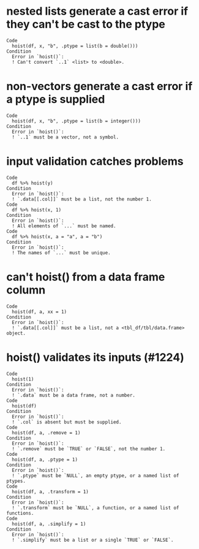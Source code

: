 # nested lists generate a cast error if they can't be cast to the ptype

    Code
      hoist(df, x, "b", .ptype = list(b = double()))
    Condition
      Error in `hoist()`:
      ! Can't convert `..1` <list> to <double>.

# non-vectors generate a cast error if a ptype is supplied

    Code
      hoist(df, x, "b", .ptype = list(b = integer()))
    Condition
      Error in `hoist()`:
      ! `..1` must be a vector, not a symbol.

# input validation catches problems

    Code
      df %>% hoist(y)
    Condition
      Error in `hoist()`:
      ! `.data[[.col]]` must be a list, not the number 1.
    Code
      df %>% hoist(x, 1)
    Condition
      Error in `hoist()`:
      ! All elements of `...` must be named.
    Code
      df %>% hoist(x, a = "a", a = "b")
    Condition
      Error in `hoist()`:
      ! The names of `...` must be unique.

# can't hoist() from a data frame column

    Code
      hoist(df, a, xx = 1)
    Condition
      Error in `hoist()`:
      ! `.data[[.col]]` must be a list, not a <tbl_df/tbl/data.frame> object.

# hoist() validates its inputs (#1224)

    Code
      hoist(1)
    Condition
      Error in `hoist()`:
      ! `.data` must be a data frame, not a number.
    Code
      hoist(df)
    Condition
      Error in `hoist()`:
      ! `.col` is absent but must be supplied.
    Code
      hoist(df, a, .remove = 1)
    Condition
      Error in `hoist()`:
      ! `.remove` must be `TRUE` or `FALSE`, not the number 1.
    Code
      hoist(df, a, .ptype = 1)
    Condition
      Error in `hoist()`:
      ! `.ptype` must be `NULL`, an empty ptype, or a named list of ptypes.
    Code
      hoist(df, a, .transform = 1)
    Condition
      Error in `hoist()`:
      ! `.transform` must be `NULL`, a function, or a named list of functions.
    Code
      hoist(df, a, .simplify = 1)
    Condition
      Error in `hoist()`:
      ! `.simplify` must be a list or a single `TRUE` or `FALSE`.

